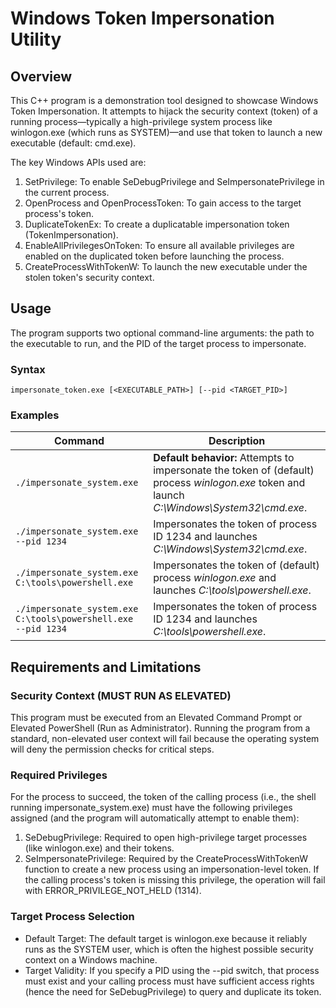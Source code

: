 # Windows Token Impersonation Utility
## Overview
This C++ program is a demonstration tool designed to showcase Windows Token Impersonation. It attempts to hijack the security context (token) of a running process—typically a high-privilege system process like winlogon.exe (which runs as SYSTEM)—and use that token to launch a new executable (default: cmd.exe).

The key Windows APIs used are:
1. SetPrivilege: To enable SeDebugPrivilege and SeImpersonatePrivilege in the current process.
1. OpenProcess and OpenProcessToken: To gain access to the target process's token.
1. DuplicateTokenEx: To create a duplicatable impersonation token (TokenImpersonation).
1. EnableAllPrivilegesOnToken: To ensure all available privileges are enabled on the duplicated token before launching the process.
1. CreateProcessWithTokenW: To launch the new executable under the stolen token's security context.

## Usage
The program supports two optional command-line arguments: the path to the executable to run, and the PID of the target process to impersonate.

### Syntax
```
impersonate_token.exe [<EXECUTABLE_PATH>] [--pid <TARGET_PID>]
```

### Examples
| Command | Description |
|---------|-------------|
|`./impersonate_system.exe`|**Default behavior:** Attempts to impersonate the token of (default) process _winlogon.exe_ token and launch _C:\Windows\System32\cmd.exe_.|
|`./impersonate_system.exe --pid 1234`|Impersonates the token of process ID 1234 and launches _C:\Windows\System32\cmd.exe_.|
|`./impersonate_system.exe C:\tools\powershell.exe`|Impersonates the token of (default) process _winlogon.exe_ and launches _C:\tools\powershell.exe_.|
|`./impersonate_system.exe C:\tools\powershell.exe --pid 1234`|Impersonates the token of process  ID 1234 and launches _C:\tools\powershell.exe_.|

## Requirements and Limitations
###  Security Context (MUST RUN AS ELEVATED)
This program must be executed from an Elevated Command Prompt or Elevated PowerShell (Run as Administrator).
Running the program from a standard, non-elevated user context will fail because the operating system will deny the permission checks for critical steps.

### Required Privileges
For the process to succeed, the token of the calling process (i.e., the shell running impersonate_system.exe) must have the following privileges assigned (and the program will automatically attempt to enable them):
1. SeDebugPrivilege: Required to open high-privilege target processes (like winlogon.exe) and their tokens.
1. SeImpersonatePrivilege: Required by the CreateProcessWithTokenW function to create a new process using an impersonation-level token. If the calling process's token is missing this privilege, the operation will fail with ERROR_PRIVILEGE_NOT_HELD (1314).

### Target Process Selection
- Default Target: The default target is winlogon.exe because it reliably runs as the SYSTEM user, which is often the highest possible security context on a Windows machine.
- Target Validity: If you specify a PID using the --pid switch, that process must exist and your calling process must have sufficient access rights (hence the need for SeDebugPrivilege) to query and duplicate its token.
